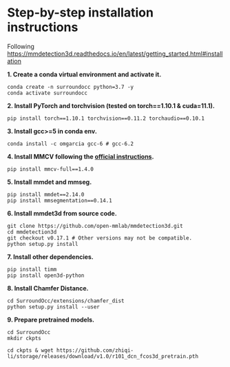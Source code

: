 # Step-by-step installation instructions
Following https://mmdetection3d.readthedocs.io/en/latest/getting_started.html#installation

**1. Create a conda virtual environment and activate it.**
```shell
conda create -n surroundocc python=3.7 -y
conda activate surroundocc
```

**2. Install PyTorch and torchvision (tested on torch==1.10.1 & cuda=11.1).**
```shell
pip install torch==1.10.1 torchvision==0.11.2 torchaudio==0.10.1
```

**3. Install gcc>=5 in conda env.**
```shell
conda install -c omgarcia gcc-6 # gcc-6.2
```

**4. Install MMCV following the [official instructions](https://github.com/open-mmlab/mmcv).**
```shell
pip install mmcv-full==1.4.0
```

**5. Install mmdet and mmseg.**
```shell
pip install mmdet==2.14.0
pip install mmsegmentation==0.14.1
```

**6. Install mmdet3d from source code.**
```shell
git clone https://github.com/open-mmlab/mmdetection3d.git
cd mmdetection3d
git checkout v0.17.1 # Other versions may not be compatible.
python setup.py install
```

**7. Install other dependencies.**
```shell
pip install timm
pip install open3d-python
```

**8. Install Chamfer Distance.**
```shell
cd SurroundOcc/extensions/chamfer_dist
python setup.py install --user
```

**9. Prepare pretrained models.**
```shell
cd SurroundOcc 
mkdir ckpts

cd ckpts & wget https://github.com/zhiqi-li/storage/releases/download/v1.0/r101_dcn_fcos3d_pretrain.pth
```

